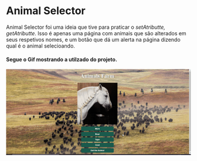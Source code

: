<h1>Animal Selector</h1>

<p>
    Animal Selector foi uma ideia que tive para praticar o
    <em>setAtributte, getAtributte</em>. Isso é apenas uma página com animais que são alterados em seus respetivos nomes, e um botão que dá um alerta na página dizendo qual é o animal selecioando.
</p>

<h4>
    Segue o Gif mostrando a utilzado do projeto.
</h4>

<img src="images/farmAnimal.gif"/>